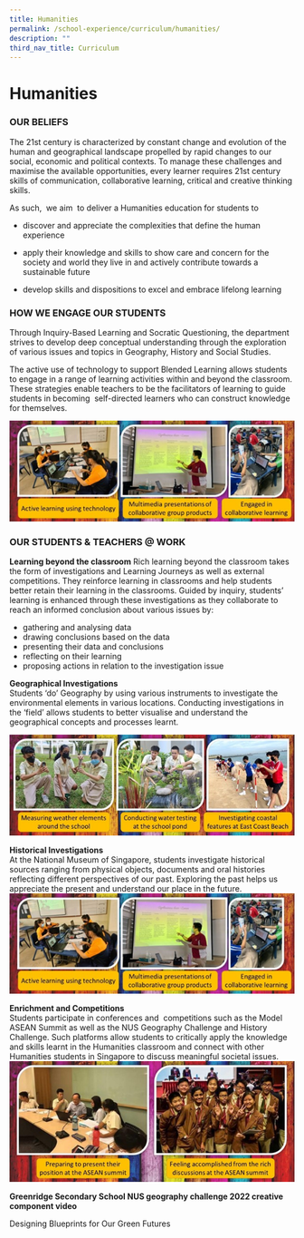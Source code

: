 ```yaml
---
title: Humanities
permalink: /school-experience/curriculum/humanities/
description: ""
third_nav_title: Curriculum
---
```

# **Humanities**

### OUR BELIEFS

The 21st century is characterized by constant change and evolution of the human and geographical landscape propelled by rapid changes to our social, economic and political contexts. To manage these challenges and maximise the available opportunities, every learner requires 21st century skills of communication, collaborative learning, critical and creative thinking skills. 

As such,  we aim  to deliver a Humanities education for students to 

*   discover and appreciate the complexities that define the human experience
    
*   apply their knowledge and skills to show care and concern for the society and world they live in and actively contribute towards a sustainable future
    
*   develop skills and dispositions to excel and embrace lifelong learning
    

### HOW WE ENGAGE OUR STUDENTS

Through Inquiry-Based Learning and Socratic Questioning, the department strives to develop deep conceptual understanding through the exploration of various issues and topics in Geography, History and Social Studies. 

The active use of technology to support Blended Learning allows students to engage in a range of learning activities within and beyond the classroom. These strategies enable teachers to be the facilitators of learning to guide students in becoming  self-directed learners who can construct knowledge for themselves.

![](/images/Hum6.jpg)

### OUR STUDENTS & TEACHERS @ WORK

**Learning beyond the classroom**
Rich learning beyond the classroom takes the form of investigations and Learning Journeys as well as external competitions. They reinforce learning in classrooms and help students better retain their learning in the classrooms. Guided by inquiry, students’ learning is enhanced through these investigations as they collaborate to reach an informed conclusion about various issues by:

*   gathering and analysing data 
*   drawing conclusions based on the data
*   presenting their data and conclusions
*   reflecting on their learning 
*   proposing actions in relation to the investigation issue

**Geographical Investigations**     
Students ‘do’ Geography by using various instruments to investigate the environmental elements in various locations. Conducting investigations in the ‘field’ allows students to better visualise and understand the geographical concepts and processes learnt.

![](/images/Hum2.jpg)

**Historical Investigations**     
At the National Museum of Singapore, students investigate historical sources ranging from physical objects, documents and oral histories reflecting different perspectives of our past. Exploring the past helps us appreciate the present and understand our place in the future.
![](/images/Hum6.jpg)


**Enrichment and Competitions**     
Students participate in conferences and  competitions such as the Model ASEAN Summit as well as the NUS Geography Challenge and History Challenge. Such platforms allow students to critically apply the knowledge and skills learnt in the Humanities classroom and connect with other Humanities students in Singapore to discuss meaningful societal issues.
![](/images/Hum5.jpg)

**Greenridge Secondary School NUS geography challenge 2022 creative component video**

Designing Blueprints for Our Green Futures